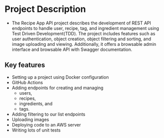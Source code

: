 # Project Description

- The Recipe App API project describes the development of REST API endpoints to handle user, recipe, tag, and ingredient management using Test Driven Development(TDD). The project includes features such as user authentication, object creation, object filtering and sorting, and image uploading and viewing. Additionally, it offers a browsable admin interface and browsable API with Swagger documentation.

## Key features

- Setting up a project using Docker configuration
- GitHub Actions
- Adding endpoints for creating and managing
  - users,
  - recipes,
  - ingredients, and
  - tags.
- Adding filtering to our list endpoints
- Uploading images
- Deploying code to an AWS server
- Writing lots of unit tests
